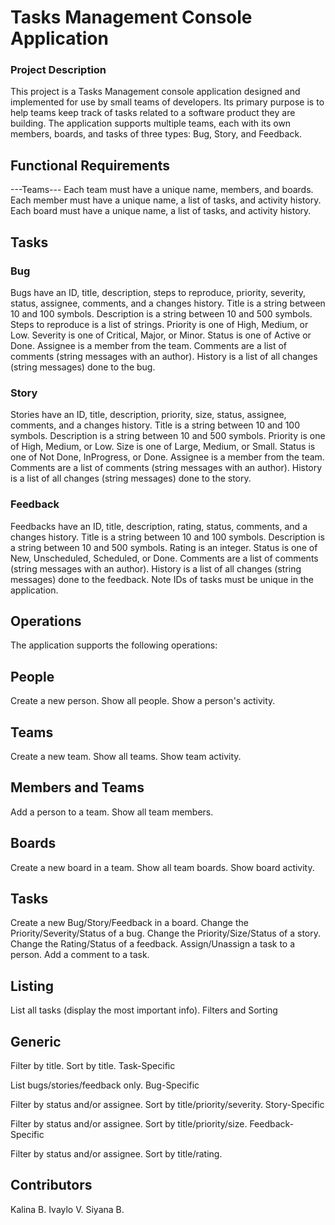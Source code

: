 # Tasks Management Console Application
### Project Description
This project is a Tasks Management console application designed and implemented for use by small teams of developers. Its primary purpose is to help teams keep track of tasks related to a software product they are building. The application supports multiple teams, each with its own members, boards, and tasks of three types: Bug, Story, and Feedback.
## Functional Requirements
---Teams--- 
Each team must have a unique name, members, and boards.
Each member must have a unique name, a list of tasks, and activity history.
Each board must have a unique name, a list of tasks, and activity history.
## Tasks
### Bug

Bugs have an ID, title, description, steps to reproduce, priority, severity, status, assignee, comments, and a changes history.
Title is a string between 10 and 100 symbols.
Description is a string between 10 and 500 symbols.
Steps to reproduce is a list of strings.
Priority is one of High, Medium, or Low.
Severity is one of Critical, Major, or Minor.
Status is one of Active or Done.
Assignee is a member from the team.
Comments are a list of comments (string messages with an author).
History is a list of all changes (string messages) done to the bug.
### Story

Stories have an ID, title, description, priority, size, status, assignee, comments, and a changes history.
Title is a string between 10 and 100 symbols.
Description is a string between 10 and 500 symbols.
Priority is one of High, Medium, or Low.
Size is one of Large, Medium, or Small.
Status is one of Not Done, InProgress, or Done.
Assignee is a member from the team.
Comments are a list of comments (string messages with an author).
History is a list of all changes (string messages) done to the story.
 ### Feedback

Feedbacks have an ID, title, description, rating, status, comments, and a changes history.
Title is a string between 10 and 100 symbols.
Description is a string between 10 and 500 symbols.
Rating is an integer.
Status is one of New, Unscheduled, Scheduled, or Done.
Comments are a list of comments (string messages with an author).
History is a list of all changes (string messages) done to the feedback.
Note
IDs of tasks must be unique in the application.

## Operations

The application supports the following operations:

## People
Create a new person.
Show all people.
Show a person's activity.
## Teams
Create a new team.
Show all teams.
Show team activity.
## Members and Teams
Add a person to a team.
Show all team members.
## Boards
Create a new board in a team.
Show all team boards.
Show board activity.
## Tasks
Create a new Bug/Story/Feedback in a board.
Change the Priority/Severity/Status of a bug.
Change the Priority/Size/Status of a story.
Change the Rating/Status of a feedback.
Assign/Unassign a task to a person.
Add a comment to a task.
## Listing
List all tasks (display the most important info).
Filters and Sorting
## Generic

Filter by title.
Sort by title.
Task-Specific

List bugs/stories/feedback only.
Bug-Specific

Filter by status and/or assignee.
Sort by title/priority/severity.
Story-Specific

Filter by status and/or assignee.
Sort by title/priority/size.
Feedback-Specific

Filter by status and/or assignee.
Sort by title/rating.
## Contributors

Kalina B.
Ivaylo V.
Siyana B.
